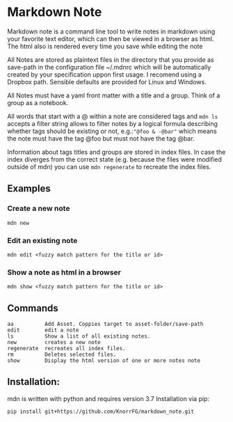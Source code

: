 # Markdown Note
Markdown note is a command line tool to write notes in markdown using your
favorite text editor, which can then be viewed in a browser as html. The html
also is rendered every time you save while editing the note

All Notes are stored as plaintext files in the directory that you provide
as save-path in the configuration file ~/.mdnrc which will be
automatically created by your specification uppon first usage.
I recomend using a Dropbox path. Sensible defaults are provided for Linux and
Windows.

All Notes must have a yaml front matter with a title and a group. Think of
a group as a notebook. 

All words that start with a @ within a note are considered tags and 
`mdn ls` accepts a filter string allows to filter notes by a logical formula
describing whether tags should be existing or not, e.g.:`"@foo & -@bar"`
which means the note must have the tag @foo but must not have the tag
@bar.

Information about tags titles and groups are stored in index files. In
case the index diverges from the correct state (e.g. because the files
were modified outside of mdn) you can use `mdn regenerate` to recreate the
index files.

## Examples
### Create a new note
```
mdn new
```

### Edit an existing note
```
mdn edit <fuzzy match pattern for the title or id>
```

### Show a note as html in a browser
```
mdn show <fuzzy match pattern for the title or id>
```

## Commands
```
aa          Add Asset. Coppies target to asset-folder/save-path
edit        edit a note
ls          Show a list of all existing notes.
new         creates a new note
regenerate  recreates all index files.
rm          Deletes selected files.
show        Display the html version of one or more notes note
```
 
## Installation:
mdn is written with python and requires version 3.7
Installation via pip:
```
pip install git+https://github.com/KnorrFG/markdown_note.git
```
